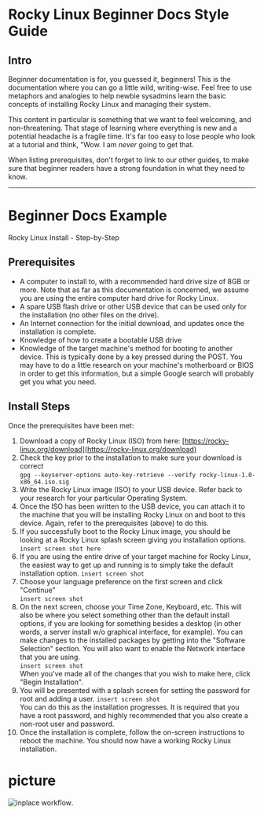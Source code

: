 # Rocky Linux Beginner Docs Style Guide

## Intro

Beginner documentation is for, you guessed it, beginners! This is the documentation where you can go a little wild, writing-wise. Feel free to use metaphors and analogies to help newbie sysadmins learn the basic concepts of installing Rocky Linux and managing their system.

This content in particular is something that we want to feel welcoming, and non-threatening. That stage of learning where everything is new and a potential headache is a fragile time. It's far too easy to lose people who look at a tutorial and think, "Wow. I am *never* going to get that.

When listing prerequisites, don't forget to link to our other guides, to make sure that beginner readers have a strong foundation in what they need to know.

----

# Beginner Docs Example

Rocky Linux Install - Step-by-Step

## Prerequisites

* A computer to install to, with a recommended hard drive size of 8GB or more. Note that as far as this documentation is concerned, we assume you are using the entire computer hard drive for Rocky Linux.
* A spare USB flash drive or other USB device that can be used only for the installation (no other files on the drive).
* An Internet connection for the initial download, and updates once the installation is complete.
* Knowledge of how to create a bootable USB drive
* Knowledge of the target machine's method for booting to another device. This is typically done by a key pressed during the POST. You may have to do a little research on your machine's motherboard or BIOS in order to get this information, but a simple Google search will probably get you what you need.

## Install Steps

Once the prerequisites have been met:

1. Download a copy of Rocky Linux (ISO) from here:  [https://rocky-linux.org/download](https://rocky-linux.org/download)
2. Check the key prior to the installation to make sure your download is correct  
`gpg --keyserver-options auto-key-retrieve --verify rocky-linux-1.0-x86_64.iso.sig`
3. Write the Rocky Linux image (ISO) to your USB device. Refer back to your research for your particular Operating System.
4. Once the ISO has been written to the USB device, you can attach it to the machine that you will be installing Rocky Linux on and boot to this device. Again, refer to the prerequisites (above) to do this.
5. If you successfully boot to the Rocky Linux image, you should be looking at a Rocky Linux splash screen giving you installation options.  
`insert screen shot here`
6. If you are using the entire drive of your target machine for Rocky Linux, the easiest way to get up and running is to simply take the default installation option.
`insert screen shot`
7. Choose your language preference on the first screen and click "Continue"  
`insert screen shot`
8. On the next screen, choose your Time Zone, Keyboard, etc. This will also be where you select something other than the default install options, if you are looking for something besides a desktop (in other words, a server install w/o graphical interface, for example). You can make changes to the installed packages by getting into the "Software Selection" section. You will also want to enable the Network interface that you are using.  
`insert screen shot`  
When you've made all of the changes that you wish to make here, click "Begin Installation".
9. You will be presented with a splash screen for setting the password for root and adding a user.
`insert screen shot`  
You can do this as the installation progresses. It is required that you have a root password, and highly recommended that you also create a non-root user and password.
10. Once the installation is complete, follow the on-screen instructions to reboot the machine. You should now have a working Rocky Linux installation.

# picture

![inplace workflow](/tmp/t.png "inplace upgrade").